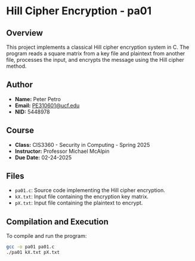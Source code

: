 # Hill Cipher Encryption - pa01

## Overview

This project implements a classical Hill cipher encryption system in C. The program reads a square matrix from a key file and plaintext from another file, processes the input, and encrypts the message using the Hill cipher method.

## Author

- **Name:** Peter Petro  
- **Email:** PE310601@ucf.edu  
- **NID:** 5448978  

## Course

- **Class:** CIS3360 - Security in Computing - Spring 2025  
- **Instructor:** Professor Michael McAlpin  
- **Due Date:** 02-24-2025  

## Files

- `pa01.c`: Source code implementing the Hill cipher encryption.
- `kX.txt`: Input file containing the encryption key matrix.
- `pX.txt`: Input file containing the plaintext to encrypt.

## Compilation and Execution

To compile and run the program:

```bash
gcc -o pa01 pa01.c
./pa01 kX.txt pX.txt
